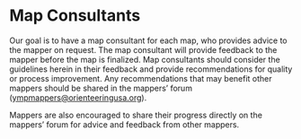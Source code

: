 # Map Consultants

Our goal is to have a map consultant for each map, who provides advice to the mapper on request. The map consultant will provide feedback to the mapper before the map is finalized. Map consultants should consider the guidelines herein in their feedback and provide recommendations for quality or process improvement. Any recommendations that may benefit other mappers should be shared in the mappers’ forum \([ympmappers@orienteeringusa.org](mailto:ympmappers@orienteeringusa.org)\). 

Mappers are also encouraged to share their progress directly on the mappers’ forum for advice and feedback from other mappers.  


